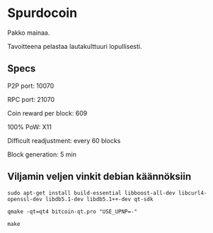 Spurdocoin
================================
Pakko mainaa.

Tavoitteena pelastaa lautakulttuuri lopullisesti.

Specs
----------------
P2P port: 10070

RPC port: 21070

Coin reward per block: 609

100% PoW: X11

Difficult readjustment: every 60 blocks

Block generation: 5 min

Viljamin veljen vinkit debian käännöksiin
-------

    sudo apt-get install build-essential libboost-all-dev libcurl4-openssl-dev libdb5.1-dev libdb5.1++-dev qt-sdk
    
    qmake -qt=qt4 bitcoin-qt.pro "USE_UPNP=-"
    
    make
